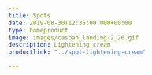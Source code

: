 ```yaml
---
title: Spots
date: 2019-08-30T12:35:00.000+00:00
type: homeproduct
image: images/caspah_landing-2_26.gif
description: Lightening cream
productlink: "../spot-lightening-cream"

---
```

